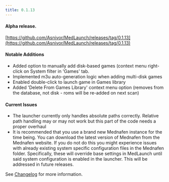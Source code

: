 ```yaml
---
title: 0.1.13
---
```


#### Alpha release.
[https://github.com/Asnivor/MedLaunch/releases/tag/0.1.13](https://github.com/Asnivor/MedLaunch/releases/tag/0.1.13)

#### Notable Additions
* Added option to manually add disk-based games (context menu right-click on System filter in 'Games' tab.
* Implemented m3u auto-generation logic when adding multi-disk games 
* Enabled double-click to launch game in Games library
* Added 'Delete From Games Library' context menu option (removes from the database, not disk - roms will be re-added on next scan)

#### Current Issues
* The launcher currently only handles absolute paths correctly. Relative path handling may or may not work but this part of the code needs a proper overhaul
* It is recommended that you use a brand new Mednafen instance for the time being. You can download the latest version of Mednafen from the Mednafen website. If you do not do this you might experience issues with already existing system specific configuration files in the Mednafen folder. Specifically, these will override base settings in MedLaunch until said system configuration is enabled in the launcher. This will be addressed in future releases.

See [Changelog](http://medlaunch.asnitech.co.uk/changelog) for more information.
